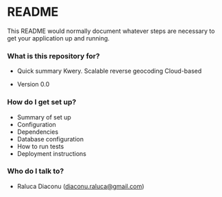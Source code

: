 # README #

This README would normally document whatever steps are necessary to get your application up and running.

### What is this repository for? ###

* Quick summary
Kwery. Scalable reverse geocoding
Cloud-based

* Version
0.0

### How do I get set up? ###

* Summary of set up
* Configuration
* Dependencies
* Database configuration
* How to run tests
* Deployment instructions

### Who do I talk to? ###

* Raluca Diaconu (diaconu.raluca@gmail.com)
